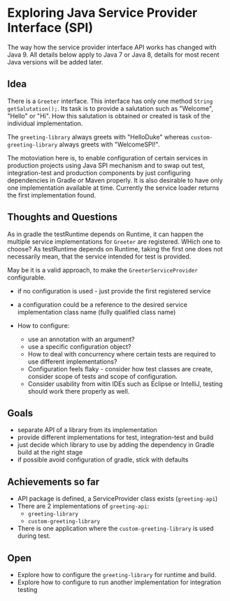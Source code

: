 # Exploring Java Service Provider Interface (SPI)

The way how the service provider interface API works has changed with Java 9.
All details below apply to Java 7 or Java 8, details for most recent Java versions will be added later.

## Idea

There is a ```Greeter``` interface. This interface has only one method ```String getSalutation();```.
Its task is to provide a salutation such as "Welcome", "Hello" or "Hi". How this salutation is obtained or created is task of the individual implementation.

The ```greeting-library``` always greets with "HelloDuke" whereas ```custom-greeting-library``` always greets with "WelcomeSPI!".

The motoviation here is, to enable configuration of certain services in production projects using Java SPI mechanism and to swap out test, integration-test and production components by just configuring dependencies in Gradle or Maven properly.
It is also desirable to have only one implementation available at time. Currently the service loader returns the first implementation found.

## Thoughts and Questions

As in gradle the testRuntime depends on Runtime, it can happen the multiple service 
implementations for ```Greeter``` are registered. WHich one to choose?
As testRuntime depends on Runtime, taking the first one does not necessarily mean, 
that the service intended for test is provided.

May be it is a valid approach, to make the ```GreeterServiceProvider``` configurable.

* if no configuration is used - just provide the first registered service
* a configuration could be a reference to the desired service implementation class 
  name (fully qualified class name)

* How to configure:
  * use an annotation with an argument?
  * use a specific configuration object?
  * How to deal with concurrency where certain tests are required to use different 
    implementations?
  * Configuration feels flaky - consider how test classes are create, consider scope 
    of tests and scope of configuration.
  * Consider usability from witin IDEs such as Eclipse or IntelliJ, testing should 
    work there properly as well.

## Goals

* separate API of a library from its implementation
* provide different implementations for test, integration-test and build
* just decide which library to use by adding the dependency in Gradle build at the right stage
* if possible avoid configuration of gradle, stick with defaults


## Achievements so far

* API package is defined, a ServiceProvider class exists (```greeting-api```)
* There are 2 implementations of ```greeting-api```:
  * ```greeting-library```
  * ```custom-greeting-library```
* There is one application where the ```custom-greeting-library``` is used during test.

## Open

* Explore how to configure the ```greeting-library``` for runtime and build.
* Explore how to configure to run another implementation for integration testing

